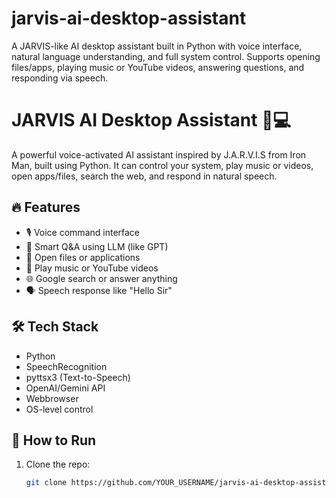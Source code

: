# jarvis-ai-desktop-assistant
A JARVIS-like AI desktop assistant built in Python with voice interface, natural language understanding, and full system control. Supports opening files/apps, playing music or YouTube videos, answering questions, and responding via speech.
# JARVIS AI Desktop Assistant 🧠💻

A powerful voice-activated AI assistant inspired by J.A.R.V.I.S from Iron Man, built using Python. It can control your system, play music or videos, open apps/files, search the web, and respond in natural speech.

## 🔥 Features
- 🎙️ Voice command interface
- 🧠 Smart Q&A using LLM (like GPT)
- 📂 Open files or applications
- 🎵 Play music or YouTube videos
- 🌐 Google search or answer anything
- 🗣️ Speech response like "Hello Sir"

## 🛠️ Tech Stack
- Python
- SpeechRecognition
- pyttsx3 (Text-to-Speech)
- OpenAI/Gemini API
- Webbrowser
- OS-level control

## 🚀 How to Run
1. Clone the repo:
   ```bash
   git clone https://github.com/YOUR_USERNAME/jarvis-ai-desktop-assistant.git
